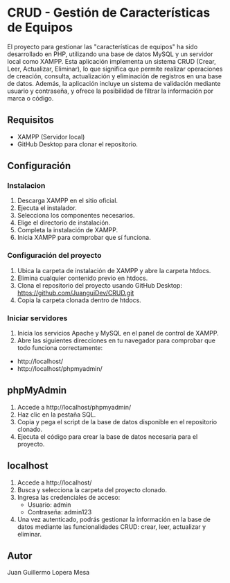# CRUD - Gestión de Características de Equipos

El proyecto para gestionar las "características de equipos" ha sido desarrollado en PHP, utilizando una base de datos MySQL y un servidor local como XAMPP. Esta aplicación implementa un sistema CRUD (Crear, Leer, Actualizar, Eliminar), lo que significa que permite realizar operaciones de creación, consulta, actualización y eliminación de registros en una base de datos. Además, la aplicación incluye un sistema de validación mediante usuario y contraseña, y ofrece la posibilidad de filtrar la información por marca o código.

## Requisitos
- XAMPP (Servidor local)
- GitHub Desktop para clonar el repositorio.

## Configuración
### Instalacion 
  1. Descarga XAMPP en el sitio oficial.
  2. Ejecuta el instalador.
  3. Selecciona los componentes necesarios.
  4. Elige el directorio de instalación.
  5. Completa la instalación de XAMPP.
  6. Inicia XAMPP para comprobar que sí funciona.

### Configuración del proyecto
  1. Ubica la carpeta de instalación de XAMPP y abre la carpeta htdocs.
  2. Elimina cualquier contenido previo en htdocs.
  3. Clona el repositorio del proyecto usando GitHub Desktop: https://github.com/JuanguiDev/CRUD.git
  4. Copia la carpeta clonada dentro de htdocs.

### Iniciar servidores
  1. Inicia los servicios Apache y MySQL en el panel de control de XAMPP.
  2. Abre las siguientes direcciones en tu navegador para comprobar que todo funciona correctamente:

  - http://localhost/
  - http://localhost/phpmyadmin/

## phpMyAdmin

  1. Accede a http://localhost/phpmyadmin/
  2. Haz clic en la pestaña SQL.
  3. Copia y pega el script de la base de datos disponible en el repositorio clonado.
  4. Ejecuta el código para crear la base de datos necesaria para el proyecto.

## localhost

  1. Accede a http://localhost/
  2. Busca y selecciona la carpeta del proyecto clonado.
  3. Ingresa las credenciales de acceso:
      - Usuario: admin
      - Contraseña: admin123
  4. Una vez autenticado, podrás gestionar la información en la base de datos mediante las funcionalidades CRUD: crear, leer, actualizar y eliminar.

## Autor

Juan Guillermo Lopera Mesa
